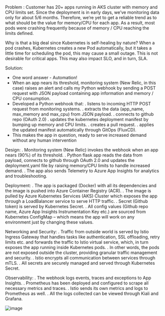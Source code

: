 
Problem :
Customer has 20+ apps running in AKS cluster with memory and CPU limits set.
Since the deployment is in early days, we’ve monitoring data only for about 5/6 months. Therefore, we’re yet to get a reliable trend as to what should be the value for memory/CPU for each app.
As a result, most pods were crashing frequently because of memory / CPU reaching the limits defined.

Why is that a big deal since Kubernetes is self-healing by nature?
When a pod crashes, Kubernetes creates a new Pod automatically, but it takes a little time for scheduling the pod, this may cause a small outage. This is not desirable for critical apps. This may also impact SLO, and in turn, SLA.

Solution:
- One word answer - Automation!
- When an app nears its threshold, monitoring system (New Relic, in this case) raises an alert and calls my Python webhook by sending a POST request with JSON payload containing app information and memory / CPU consumption.
- Developed a Python webhook that:
	. listens to incoming HTTP POST request from monitoring systems.
	. extracts the data (app_name, max_memory and max_cpu) from JSON payload.
	. connects to github repo (OAuth 2.0)
	. updates the kubernetes deployment manifest by bumping up memory and CPU limits.
	. creates a pull request.
	. applies the updated manifest automatically through GitOps (FluxCD).
- This makes the app in question, ready to serve increased demand without any human intervention

Design:
. Monitoring system (New Relic) invokes the webhook when an app nears (90%) of its threshold.
. Python flask app reads the data from payload, connects to github through OAuth 2.0 and updates the deployment.yaml file by raising memory/CPU limits to handle increased demand.
. The app also sends Telemetry to Azure App Insights for analytics and troubleshooting.

Deployment:
. The app is packaged (Docker) with all its dependencies and the image is pushed into Azure Container Registry (ACR).
. The image is pulled by Azure Kubernetes Services (AKS) Cluster which exposes the app through a LoadBalancer service to serve HTTP traffic.
. Secret (Github token) is served by Kubernetes Secret.
. All config values (Github repo name, Azure App Insights Instrumentation Key etc.) are sourced from Kubernetes ConfigMap – which means the app will work on any environment just by changing these values.

Networking and Security:
. Traffic from outside world is served by Istio Ingress Gateway that handles tasks like authentication, SSL offloading, retry limits etc. and forwards the traffic to Istio virtual service, which, in turn exposes the app running inside Kubernetes pods.
. In other words, the pods are not exposed outside the cluster, providing granular traffic management and security.
. Istio encrypts all communication between services through mTLS.
. All secrets are securely managed and served through Kubernetes Secret.

Observability:
. The webhook logs events, traces and exceptions to App Insights.
. Prometheus has been deployed and configured to scrape all necessary metrics and traces.
. Istio sends its own metrics and logs to Prometheus as well.
. All the logs collected can be viewed through Kiali and Grafana.

![image](https://github.com/sudiptomukherjee/python-webhook-docker/assets/12342105/9ccb2f24-532e-45c7-ae83-c0e8a9e77890)
